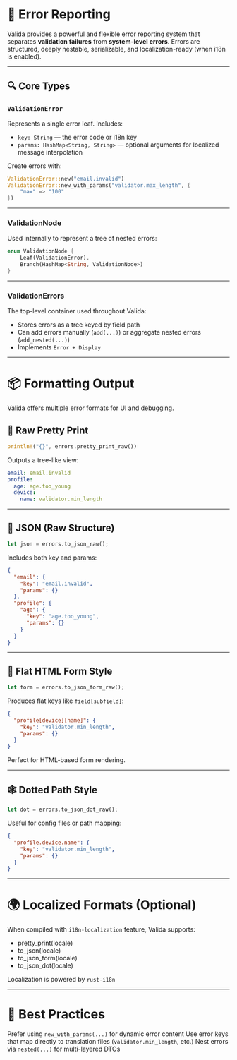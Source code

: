 # 🚧 Error Reporting

Valida provides a powerful and flexible error reporting system that separates **validation failures** from **system-level errors**. Errors are structured, deeply nestable, serializable, and localization-ready (when i18n is enabled).

---

## 🔍 Core Types

### `ValidationError`

Represents a single error leaf. Includes:

- `key: String` — the error code or i18n key
- `params: HashMap<String, String>` — optional arguments for localized message interpolation

Create errors with:

```rust
ValidationError::new("email.invalid")
ValidationError::new_with_params("validator.max_length", {
    "max" => "100"
})
```

---


### ValidationNode

Used internally to represent a tree of nested errors:

```rust
enum ValidationNode {
    Leaf(ValidationError),
    Branch(HashMap<String, ValidationNode>)
}
```

---

### ValidationErrors

The top-level container used throughout Valida:

* Stores errors as a tree keyed by field path
* Can add errors manually (`add(...)`) or aggregate nested errors (`add_nested(...)`)
* Implements `Error + Display`

---

# 📦 Formatting Output

Valida offers multiple error formats for UI and debugging.

## 🔡 Raw Pretty Print

```rust
println!("{}", errors.pretty_print_raw())
```

Outputs a tree-like view:

```yaml
email: email.invalid
profile:
  age: age.too_young
  device:
    name: validator.min_length
```

---

## 🔢 JSON (Raw Structure)

```rust
let json = errors.to_json_raw();
```

Includes both key and params:

```json
{
  "email": {
    "key": "email.invalid",
    "params": {}
  },
  "profile": {
    "age": {
      "key": "age.too_young",
      "params": {}
    }
  }
}
```

---

## 🧾 Flat HTML Form Style

```rust
let form = errors.to_json_form_raw();
```

Produces flat keys like `field[subfield]`:

```json
{
  "profile[device][name]": {
    "key": "validator.min_length",
    "params": {}
  }
}
```

Perfect for HTML-based form rendering.

---

## 🕸 Dotted Path Style

```rust
let dot = errors.to_json_dot_raw();
```

Useful for config files or path mapping:

```json
{
  "profile.device.name": {
    "key": "validator.min_length",
    "params": {}
  }
}
```

---

# 🌍 Localized Formats (Optional)

When compiled with `i18n-localization` feature, Valida supports:

* pretty_print(locale)
* to_json(locale)
* to_json_form(locale)
* to_json_dot(locale)
  
Localization is powered by `rust-i18n`

---

# 🧠 Best Practices

Prefer using `new_with_params(...)` for dynamic error content
Use error keys that map directly to translation files (`validator.min_length`, etc.)
Nest errors via `nested(...)` for multi-layered DTOs


